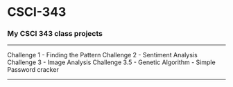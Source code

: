 # CSCI-343
### My CSCI 343 class projects
---------------------------------------------------------------

 Challenge 1   - Finding the Pattern
 Challenge 2   - Sentiment Analysis
 Challenge 3   - Image Analysis
 Challenge 3.5 - Genetic Algorithm - Simple Password cracker

----------------------------------------------------------------
